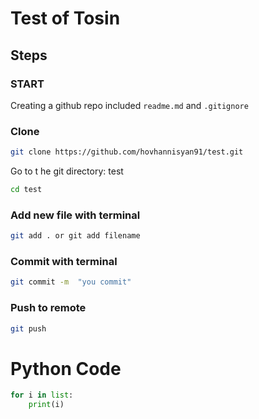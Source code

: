 # Test of Tosin

## Steps 

### START

Creating a github repo included `readme.md` and `.gitignore`


### Clone

```bash 
git clone https://github.com/hovhannisyan91/test.git
```
Go to t he git directory: test

```bash 
cd test
```

### Add new file with terminal

```bash 
git add . or git add filename
```

### Commit with terminal

```bash 
git commit -m  "you commit"
```

### Push to remote

```bash 
git push
```


# Python Code

```python 
for i in list:
    print(i) 
```

